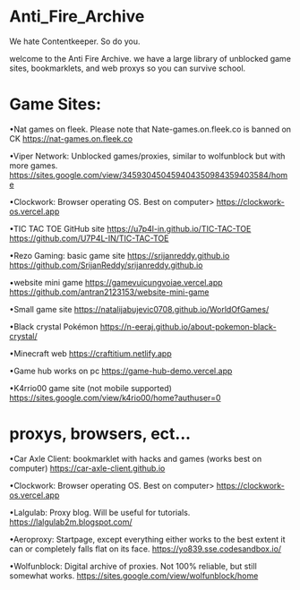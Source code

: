 # Anti_Fire_Archive
We hate Contentkeeper. So do you.

welcome to the Anti Fire Archive. we have a large library 
of unblocked game sites, bookmarklets, and web proxys so 
you can survive school.

# Game Sites:
•Nat games on fleek. Please note that Nate-games.on.fleek.co is banned on CK
https://nat-games.on.fleek.co

•Viper Network: Unblocked games/proxies, similar to wolfunblock but with more games.
https://sites.google.com/view/345930450459404350984359403584/home

•Clockwork: Browser operating OS. Best on computer>
https://clockwork-os.vercel.app

•TIC TAC TOE GitHub site
https://u7p4l-in.github.io/TIC-TAC-TOE
https://github.com/U7P4L-IN/TIC-TAC-TOE

•Rezo Gaming: basic game site
https://srijanreddy.github.io
https://github.com/SrijanReddy/srijanreddy.github.io

•website mini game
https://gamevuicungvoiae.vercel.app
https://github.com/antran2123153/website-mini-game

•Small game site
https://natalijabujevic0708.github.io/WorldOfGames/

•Black crystal Pokémon 
https://n-eeraj.github.io/about-pokemon-black-crystal/

•Minecraft web
https://craftitium.netlify.app

•Game hub works on pc
https://game-hub-demo.vercel.app

•K4rrio00 game site (not mobile supported)
https://sites.google.com/view/k4rio00/home?authuser=0

# proxys, browsers, ect...

•Car Axle Client: bookmarklet with hacks and games (works best on computer)
https://car-axle-client.github.io

•Clockwork: Browser operating OS. Best on computer>
https://clockwork-os.vercel.app

•Lalgulab: Proxy blog. Will be useful for tutorials.
https://lalgulab2m.blogspot.com/

•Aeroproxy: Startpage, except everything either works to the best extent it can or completely falls flat on its face.
https://yo839.sse.codesandbox.io/

•Wolfunblock: Digital archive of proxies. Not 100% reliable, but still somewhat works.
https://sites.google.com/view/wolfunblock/home

